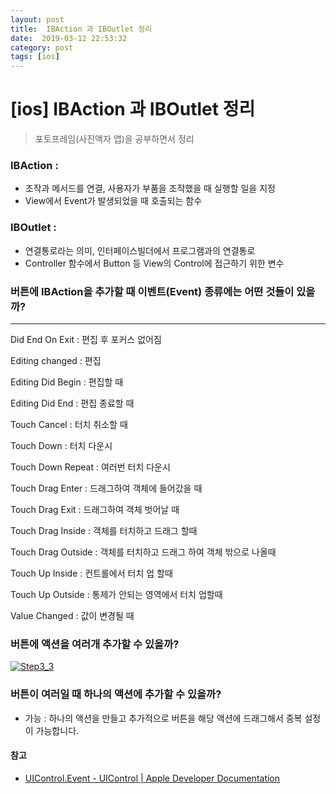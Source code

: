 ```yaml
---
layout: post
title:  IBAction 과 IBOutlet 정리
date:  2019-03-12 22:53:32
category: post
tags: [ios]
---
```


# [ios] IBAction 과 IBOutlet 정리

> 포토프레임(사진액자 앱)을 공부하면서 정리



### IBAction : 

- 조작과 메서드를 연결, 사용자가 부품을 조작했을 때 실행할 일을 지정
- View에서 Event가 발생되었을 때 호출되는 함수

### IBOutlet :

-  연결통로라는 의미, 인터페이스빌더에서 프로그램과의 연결통로
- Controller 함수에서 Button 등 View의 Control에 접근하기 위한 변수



### 버튼에 IBAction을 추가할 때 이벤트(Event) 종류에는 어떤 것들이 있을까?

----

Did End On Exit		: 편집 후 포커스 없어짐

Editing changed 		: 편집

Editing Did Begin 	 : 편집할 때

Editing Did End 		: 편집 종료할 때

Touch Cancel 		: 터치 취소할 때

Touch Down 			: 터치 다운시

Touch Down Repeat    : 여러번 터치 다운시

Touch Drag Enter		: 드래그하여 객체에 들어갔을 때

Touch Drag Exit		: 드래그하여 객체 벗어날 때

Touch Drag Inside	: 객체를 터치하고 드래그 할때

Touch Drag Outside	: 객체를 터치하고 드래그 하여 객체 밖으로 나올때

Touch Up Inside		: 컨트롤에서 터치 업 할때

Touch Up Outside	: 통제가 안되는 영역에서 터치 업할때

Value Changed		: 값이 변경될 때



### 버튼에 액션을 여러개 추가할 수 있을까?

 [![Step3_3](https://github.com/popsmile/swift-photoframe/raw/oingbong/CaptureImage/Step3_3.png)](https://github.com/popsmile/swift-photoframe/blob/oingbong/CaptureImage/Step3_3.png)

### 버튼이 여러일 때 하나의 액션에 추가할 수 있을까?

- 가능 : 하나의 액션을 만들고 추가적으로 버튼을 해당 액션에 드래그해서 중복 설정이 가능합니다.

#### 참고

- [UIControl.Event - UIControl | Apple Developer Documentation](https://developer.apple.com/documentation/uikit/uicontrol/event)